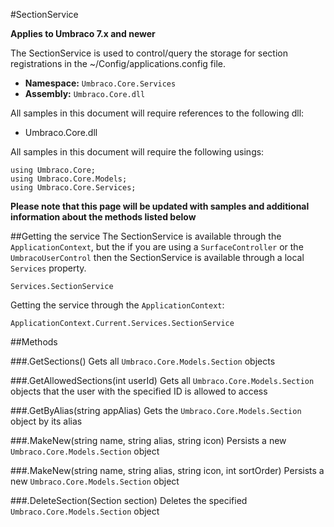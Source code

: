 #SectionService

**Applies to Umbraco 7.x and newer**

The SectionService is used to control/query the storage for section registrations in the ~/Config/applications.config file.

 * **Namespace:** `Umbraco.Core.Services` 
 * **Assembly:** `Umbraco.Core.dll`

All samples in this document will require references to the following dll:

* Umbraco.Core.dll

All samples in this document will require the following usings:
	
	using Umbraco.Core;
	using Umbraco.Core.Models;
	using Umbraco.Core.Services;

**Please note that this page will be updated with samples and additional information about the methods listed below**

##Getting the service
The SectionService is available through the `ApplicationContext`, but the if you are using a `SurfaceController` or the `UmbracoUserControl` then the SectionService is available through a local `Services` property.

	Services.SectionService

Getting the service through the `ApplicationContext`:

	ApplicationContext.Current.Services.SectionService

##Methods

###.GetSections()
Gets all `Umbraco.Core.Models.Section` objects

###.GetAllowedSections(int userId)
Gets all `Umbraco.Core.Models.Section` objects that the user with the specified ID is allowed to access

###.GetByAlias(string appAlias)
Gets the `Umbraco.Core.Models.Section` object by its alias

###.MakeNew(string name, string alias, string icon)
Persists a new `Umbraco.Core.Models.Section` object

###.MakeNew(string name, string alias, string icon, int sortOrder)
Persists a new `Umbraco.Core.Models.Section` object

###.DeleteSection(Section section)
Deletes the specified `Umbraco.Core.Models.Section` object